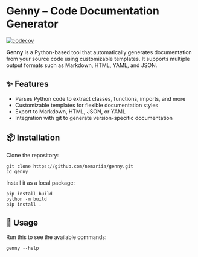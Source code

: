 # Genny – Code Documentation Generator

[![codecov](https://codecov.io/github/nemariia/genny/graph/badge.svg?token=UZTPFNJLGW)](https://codecov.io/github/nemariia/genny)

**Genny** is a Python-based tool that automatically generates documentation from your source code using customizable templates. It supports multiple output formats such as Markdown, HTML, YAML, and JSON.

## ✨ Features

- Parses Python code to extract classes, functions, imports, and more
- Customizable templates for flexible documentation styles
- Export to Markdown, HTML, JSON, or YAML
- Integration with git to generate version-specific documentation

## 📦 Installation

Clone the repository:

```
git clone https://github.com/nemariia/genny.git
cd genny
```

Install it as a local package:

```
pip install build
python -m build
pip install .
```

## 📑 Usage

Run this to see the available commands:

```
genny --help
```